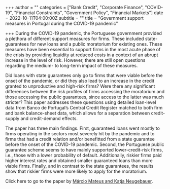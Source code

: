 +++
author = ""
categories = ["Bank Credit", "Corporate Finance", "COVID-19", "Financial Constraints", "Government Policy", "Financial Markets"]
date = 2022-10-11T04:00:00Z
subtitle = ""
title = "Government support measures in Portugal during the COVID-19 pandemic"

+++
During the COVID-19 pandemic, the Portuguese government provided a plethora of different support measures for firms. These included state-guarantees for new loans and a public moratorium for existing ones. These measures have been essential to support firms in the most acute phase of the crisis by providing liquidity at reduced costs in a context of an abrupt increase in the level of risk. However, there are still open questions regarding the medium- to long-term impact of these measures.

Did loans with state guarantees only go to firms that were viable before the onset of the pandemic, or did they also lead to an increase in the credit granted to unproductive and high-risk firms? Were there any significant differences between the risk profiles of firms accessing the moratorium and those accessing the public guarantees, since access to the latter was much stricter? This paper addresses these questions using detailed loan-level data from Banco de Portugal’s Central Credit Register matched to both firm and bank balance-sheet data, which allows for a separation between credit-supply and credit-demand effects.

The paper has three main findings. First, guaranteed loans went mostly to firms operating in the sectors most severely hit by the pandemic and to firms that had a credit relation and/or benefitted from a state guarantee before the onset of the COVID-19 pandemic. Second, the Portuguese public guarantee scheme seems to have mainly supported lower-credit-risk firms, i.e., those with a lower probability of default. Additionally, riskier firms paid higher interest rates and obtained smaller guaranteed loans than more viable firms. Finally, and in contrast to the state guarantees, the results show that riskier firms were more likely to apply for the moratorium.

Click here to go to the paper by [Márcio Mateus and Katja Neugebauer](https://www.bportugal.pt/sites/default/files/anexos/papers/wp202212.pdf).